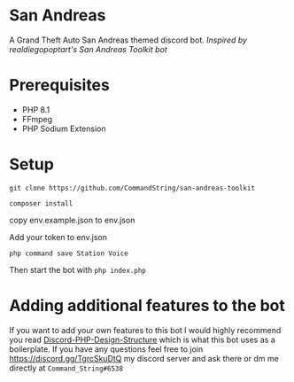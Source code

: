# San Andreas
A Grand Theft Auto San Andreas themed discord bot. *Inspired by realdiegopoptart's San Andreas Toolkit bot*

# Prerequisites #
* PHP 8.1
* FFmpeg
* PHP Sodium Extension

# Setup
`git clone https://github.com/CommandString/san-andreas-toolkit`

`composer install`

copy env.example.json to env.json

Add your token to env.json

`php command save Station Voice`

Then start the bot with `php index.php`

# Adding additional features to the bot
If you want to add your own features to this bot I would highly recommend you read [Discord-PHP-Design-Structure](https://github.com/CommandString/DiscordPHP-Design-Structure) which is what this bot uses as a boilerplate. If you have any questions feel free to join https://discord.gg/TgrcSkuDtQ my discord server and ask there or dm me directly at `Command_String#6538`
